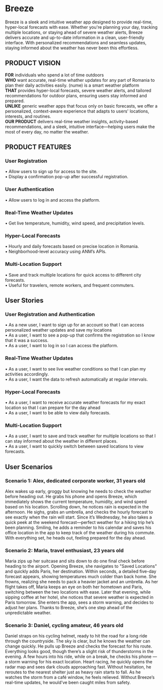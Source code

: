 # Breeze
Breeze is a sleek and intuitive weather app designed to provide real-time, hyper-local forecasts with ease. Whether you're planning your day, tracking multiple locations, or staying ahead of severe weather alerts, Breeze delivers accurate and up-to-date information in a clean, user-friendly interface. With personalized recommendations and seamless updates, staying informed about the weather has never been this effortless.

## PRODUCT VISION
**FOR** individuals who spend a lot of time outdoors  
**WHO** want accurate, real-time whather updates for any part of Romania to plan their daily activities easily. (nume) is a smart weather platform   
**THAT** provides hyper-local forecasts, severe weather alerts, and tailored recommendations for outdoor plans, ensuring users stay informed and prepared.  
**UNLIKE** generic weather apps that focus only on basic forecasts, we offer a personalized, context-aware experience that adapts to users' locations, interests, and routines.  
**OUR PRODUCT** delivers real-time weather insights, activity-based recommendations, and a sleek, intuitive interface—helping users make the most of every day, no matter the weather.  

## PRODUCT FEATURES
### User Registration
•	Allow users to sign up for access to the site.  
•	Display a confirmation pop-up after successful registration.  
### User Authentication
•	Allow users to log in and access the platform.  
### Real-Time Weather Updates
•	Get live temperature, humidity, wind speed, and precipitation levels.  
### Hyper-Local Forecasts
•	Hourly and daily forecasts based on precise location in Romania.  
•	Neighborhood-level accuracy using ANM’s APIs.  
### Multi-Location Support
•	Save and track multiple locations for quick access to different city forecasts.  
•	Useful for travelers, remote workers, and frequent commuters.  

## User Stories 
### User Registration and Authentication
•	As a new user, I want to sign up for an account so that I can access personalized weather updates and save my locations  
•	 As a user, I want to see a pop-up that confirms the registration so I know that it was a success.  
•	 As a user, I want to log in so I can access the platform.  
### Real-Time Weather Updates
•	As a user, I want to see live weather conditions so that I can plan my activities accordingly.  
•	As a user, I want the data to refresh automatically at regular intervals.  
### Hyper-Local Forecasts
•	As a user, I want to receive accurate weather forecasts for my exact location so that I can prepare for the day ahead   
•	As a user, I want to be able to view daily forecasts.  
### Multi-Location Support
•	As a user, I want to save and track weather for multiple locations so that I can stay informed about the weather in different places.  
•	As a user, I want to quickly switch between saved locations to view forecasts.  

## User Scenarios
### Scenario 1: Alex, dedicated corporate worker, 31 years old
Alex wakes up early, groggy but knowing he needs to check the weather before heading out. He grabs his phone and opens Breeze, which immediately shows the current temperature, humidity, and wind speed based on his location. Scrolling down, he notices rain is expected in the afternoon. He sighs, grabs an umbrella, and checks the hourly forecast to see exactly when the rain will start.
Since it’s Wednesday, he also takes a quick peek at the weekend forecast—perfect weather for a hiking trip he’s been planning. Smiling, he adds a reminder to his calendar and saves his office location in the app to keep track of the weather during his commute. With everything set, he heads out, feeling prepared for the day ahead.

### Scenario 2: Maria, travel enthusiast, 23 years old
Maria zips up her suitcase and sits down to do one final check before heading to the airport. Opening Breeze, she navigates to "Saved Locations" and quickly adds Paris, her destination. Within seconds, a detailed five-day forecast appears, showing temperatures much colder than back home. She frowns, realizing she needs to pack a heavier jacket and an umbrella.
As her flight takes off, Maria keeps an eye on both her hometown and Paris, switching between the two locations with ease. Later that evening, while sipping coffee at her hotel, she notices that severe weather is expected in Paris tomorrow. She enters the app, sees a storm warning, and decides to adjust her plans. Thanks to Breeze, she’s one step ahead of the unpredictable weather.

### Scenario 3: Daniel, cycling amateur, 46 years old
Daniel straps on his cycling helmet, ready to hit the road for a long ride through the countryside. The sky is clear, but he knows the weather can change quickly. He pulls up Breeze and checks the forecast for his route. Everything looks good, though there’s a slight risk of thunderstorms in the evening.  A few hours into his ride, while on a break, he checks his phone —a storm warning for his exact location. Heart racing, he quickly opens the radar map and sees dark clouds approaching fast. Without hesitation, he reroutes to the nearest shelter just as heavy rain starts to fall. As he watches the storm from a café window, he feels relieved. Without Breeze’s real-time updates, he would’ve been caught miles from safety.


